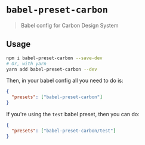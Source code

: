 # `babel-preset-carbon`

> Babel config for Carbon Design System

## Usage

```bash
npm i babel-preset-carbon --save-dev
# Or, with yarn
yarn add babel-preset-carbon --dev
```

Then, in your babel config all you need to do is:

```json
{
  "presets": ["babel-preset-carbon"]
}
```

If you're using the `test` babel preset, then you can do:

```json
{
  "presets": ["babel-preset-carbon/test"]
}
```
